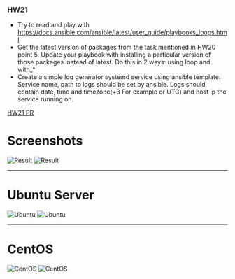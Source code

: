### HW21

- Try to read and play with https://docs.ansible.com/ansible/latest/user_guide/playbooks_loops.html
- Get the latest version of packages from the task mentioned in HW20 point 5. Update your playbook with installing a particular version of those packages instead of latest. Do this in 2 ways: using loop and with_*
- Create a simple log generator systemd service using ansible template. Service name, path to logs should be set by ansible. Logs should contain date, time and timezone(+3 For example or UTC) and host ip the service running on.

[HW21 PR]()

# Screenshots

![Result](https://i.ibb.co/MGLGXHr/Result-Ansible-Playbook1.jpg)
![Result](https://i.ibb.co/nQkVGZW/Result-Ansible-Playbook2.jpg)

-------------------------
# Ubuntu Server

![Ubuntu](https://i.ibb.co/Z8WzqXz/hw21-log-Debian.jpg)
![Ubuntu](https://i.ibb.co/gvTfgP9/hw21-status-Debian.jpg)

-------------------------
# CentOS

![CentOS](https://i.ibb.co/P6rzQvn/hw21-log-Cent-Os.jpg)
![CentOS](https://i.ibb.co/hgq5zMh/hw21-status-Cent-OS.jpg)
